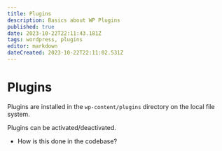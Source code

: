 ```yaml
---
title: Plugins
description: Basics about WP Plugins
published: true
date: 2023-10-22T22:11:43.181Z
tags: wordpress, plugins
editor: markdown
dateCreated: 2023-10-22T22:11:02.531Z
---
```


# Plugins

Plugins are installed in the `wp-content/plugins` directory on the local file system. 

Plugins can be activated/deactivated. 

- How is this done in the codebase?